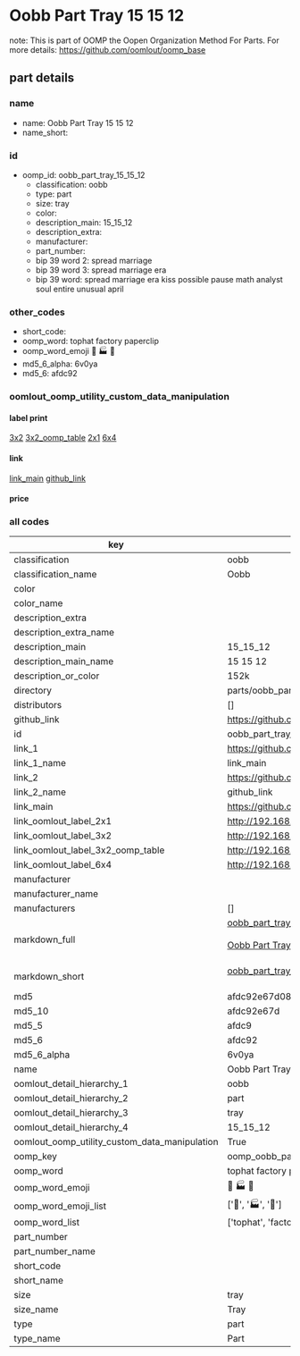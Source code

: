 # Oobb Part Tray 15 15 12  

note: This is part of OOMP the Oopen Organization Method For Parts. For more details: https://github.com/oomlout/oomp_base

##  part details





### name
* name: Oobb Part Tray 15 15 12
* name_short: 
### id
* oomp_id: oobb_part_tray_15_15_12
  * classification: oobb
  * type: part
  * size: tray
  * color: 
  * description_main: 15_15_12
  * description_extra: 
  * manufacturer: 
  * part_number: 
  * bip 39 word 2: spread marriage
  * bip 39 word 3: spread marriage era
  * bip 39 word: spread marriage era kiss possible pause math analyst soul entire unusual april

### other_codes
* short_code: 
* oomp_word: tophat factory paperclip
* oomp_word_emoji :tophat: :factory: :paperclip:
* md5_6_alpha: 6v0ya
* md5_6: afdc92






### oomlout_oomp_utility_custom_data_manipulation
#### label print
[3x2](http://192.168.1.245:1112/?label=oomp%206v0ya)
[3x2_oomp_table](http://192.168.1.107:1112/?label=oomp%206v0ya)
[2x1](http://192.168.1.242:1112/?label=oomp%206v0ya)
[6x4](http://192.168.1.55:1112/?label=oomp%206v0ya)    

#### link

[link_main](https://github.com/oomlout/oomlout_oomp_current_version_messy/tree/main/parts/oobb_part_tray_15_15_12) [github_link](https://github.com/oomlout/oomlout_oomp_part_src/tree/main/parts/oobb_part_tray_15_15_12)                             

#### price







### all codes 
| key | value |  
| --- | --- |  
| classification | oobb |  
| classification_name | Oobb |  
| color |  |  
| color_name |  |  
| description_extra |  |  
| description_extra_name |  |  
| description_main | 15_15_12 |  
| description_main_name | 15 15 12 |  
| description_or_color | 152k |  
| directory | parts/oobb_part_tray_15_15_12 |  
| distributors | [] |  
| github_link | https://github.com/oomlout/oomlout_oomp_part_src/tree/main/parts/oobb_part_tray_15_15_12 |  
| id | oobb_part_tray_15_15_12 |  
| link_1 | https://github.com/oomlout/oomlout_oomp_current_version_messy/tree/main/parts/oobb_part_tray_15_15_12 |  
| link_1_name | link_main |  
| link_2 | https://github.com/oomlout/oomlout_oomp_part_src/tree/main/parts/oobb_part_tray_15_15_12 |  
| link_2_name | github_link |  
| link_main | https://github.com/oomlout/oomlout_oomp_current_version_messy/tree/main/parts/oobb_part_tray_15_15_12 |  
| link_oomlout_label_2x1 | http://192.168.1.242:1112/?label=oomp%206v0ya |  
| link_oomlout_label_3x2 | http://192.168.1.245:1112/?label=oomp%206v0ya |  
| link_oomlout_label_3x2_oomp_table | http://192.168.1.107:1112/?label=oomp%206v0ya |  
| link_oomlout_label_6x4 | http://192.168.1.55:1112/?label=oomp%206v0ya |  
| manufacturer |  |  
| manufacturer_name |  |  
| manufacturers | [] |  
| markdown_full | [oobb_part_tray_15_15_12](https://github.com/oomlout/oomlout_oomp_current_version_messy/tree/main/parts/oobb_part_tray_15_15_12)<br>[](https://github.com/oomlout/oomlout_oomp_current_version_messy/tree/main/parts/oobb_part_tray_15_15_12)<br>[Oobb Part Tray 15 15 12](https://github.com/oomlout/oomlout_oomp_current_version_messy/tree/main/parts/oobb_part_tray_15_15_12)<br><br> |  
| markdown_short | [oobb_part_tray_15_15_12](https://github.com/oomlout/oomlout_oomp_current_version_messy/tree/main/parts/oobb_part_tray_15_15_12)<br><br> |  
| md5 | afdc92e67d08512285d447ac98a21698 |  
| md5_10 | afdc92e67d |  
| md5_5 | afdc9 |  
| md5_6 | afdc92 |  
| md5_6_alpha | 6v0ya |  
| name | Oobb Part Tray 15 15 12 |  
| oomlout_detail_hierarchy_1 | oobb |  
| oomlout_detail_hierarchy_2 | part |  
| oomlout_detail_hierarchy_3 | tray |  
| oomlout_detail_hierarchy_4 | 15_15_12 |  
| oomlout_oomp_utility_custom_data_manipulation | True |  
| oomp_key | oomp_oobb_part_tray_15_15_12 |  
| oomp_word | tophat factory paperclip |  
| oomp_word_emoji | :tophat: :factory: :paperclip: |  
| oomp_word_emoji_list | [':tophat:', ':factory:', ':paperclip:'] |  
| oomp_word_list | ['tophat', 'factory', 'paperclip'] |  
| part_number |  |  
| part_number_name |  |  
| short_code |  |  
| short_name |  |  
| size | tray |  
| size_name | Tray |  
| type | part |  
| type_name | Part |  
